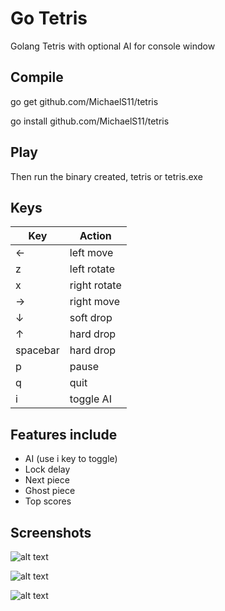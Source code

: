 # Go Tetris

Golang Tetris with optional AI for console window


## Compile

go get github.com/MichaelS11/tetris

go install github.com/MichaelS11/tetris


## Play

Then run the binary created, tetris or tetris.exe


## Keys

| Key | Action |
| --- | --- |
| &larr; | left move |
| z | left rotate |
| x | right rotate |
| &rarr; | right move |
| &darr; | soft drop |
| &uarr; | hard drop |
| spacebar | hard drop |
| p | pause |
| q | quit |
| i | toggle AI |


## Features include

- AI (use i key to toggle)
- Lock delay
- Next piece
- Ghost piece
- Top scores


## Screenshots

![alt text](https://raw.githubusercontent.com/MichaelS11/tetris/master/screenshots/screenshot1.png "Go Tetris")

![alt text](https://raw.githubusercontent.com/MichaelS11/tetris/master/screenshots/screenshot2.png "Golang Tetris")

![alt text](https://raw.githubusercontent.com/MichaelS11/tetris/master/screenshots/screenshot3.png "Tetris Top Scores")
